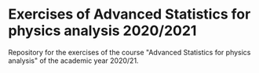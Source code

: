 # Exercises of Advanced Statistics for physics analysis 2020/2021
Repository for the exercises of the course "Advanced Statistics for physics analysis" of the academic year 2020/21.
